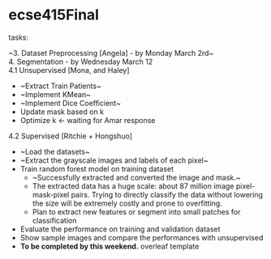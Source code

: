 # ecse415Final

tasks:<br />

~3. Dataset Preprocessing [Angela] - by Monday March 2rd~<br />
4. Segmentation - by Wednesday March 12<br />
4.1 Unsupervised [Mona, and Haley]<br />
* ~Extract Train Patients~
* ~Implement KMean~
* ~Implement Dice Coefficient~
* Update mask based on k
* Optimize k <- waiting for Amar response
  
4.2 Supervised [Ritchie + Hongshuo]<br />
* ~Load the datasets~
* ~Extract the grayscale images and labels of each pixel~
* Train random forest model on training dataset
  - ~Successfully extracted and converted the image and mask.~
  - The extracted data has a huge scale:  about 87 million image pixel-mask-pixel pairs. Trying to directly classify the data without lowering the size will be extremely costly and prone to overfitting.
  - Plan to extract new features or segment into small patches for classification
* Evaluate the performance on training and validation dataset
* Show sample images and compare the performances with unsupervised
* **To be completed by this weekend.**
overleaf template<br />

  
